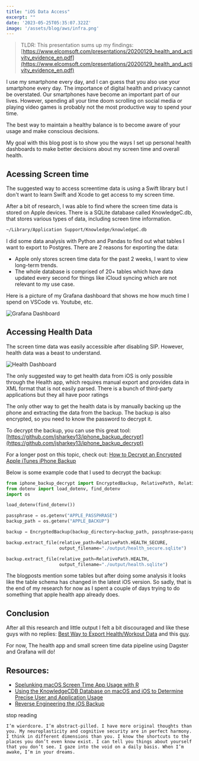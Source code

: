 ```yaml
---
title: "iOS Data Access"
excerpt: ""
date: '2023-05-25T05:35:07.322Z'
image: '/assets/blog/aws/infra.png'
---
```


> TLDR: This presentation sums up my findings: 
> [https://www.elcomsoft.com/presentations/20200129_health_and_activity_evidence_en.pdf](https://www.elcomsoft.com/presentations/20200129_health_and_activity_evidence_en.pdf)


I use my smartphone every day, and I can guess that you also use your smartphone every day. The importance of digital health and privacy cannot be overstated. Our smartphones have become an important part of our lives. However, spending all your time doom scrolling on social media or playing video games is probably not the most productive way to spend your time.

The best way to maintain a healthy balance is to become aware of your usage and make conscious decisions. 

My goal with this blog post is to show you the ways I set up personal health dashboards to make better decisions about my screen time and overall health.

## Acessing Screen time

The suggested way to access screentime data is using a Swift library but I don't want to learn Swift and Xcode to get access to my screen time.

After a bit of research, I was able to find where the screen time data is stored on Apple devices.
There is a SQLite database called KnowledgeC.db, that stores various types of data, including screen time information.

```bash
~/Library/Application Support/Knowledge/knowledgeC.db
```

I did some data analysis with Python and Pandas to find out what tables I want to export to Postgres. There are 2 reasons for exporting the data:
- Apple only stores screen time data for the past 2 weeks, I want to view long-term trends.
- The whole database is comprised of 20+ tables which have data updated every second for things like iCloud syncing which are not relevant to my use case.

Here is a picture of my Grafana dashboard that shows me how much time I spend on VSCode vs. Youtube, etc.

![Grafana Dashboard](/assets/blog/grafana.png)

## Accessing Health Data

The screen time data was easily accessible after disabling SIP. However, health data was a beast to understand. 

![Health Dashboard](/assets/blog/health.png)

The only suggested way to get health data from iOS is only possible through the Health app, which requires manual export and provides data in XML format that is not easily parsed. There is a bunch of third-party applications but they all have poor ratings


The only other way to get the health data is by manually backing up the phone and extracting the data from the backup. The backup is also encrypted, so you need to know the password to decrypt it.

To decrypt the backup, you can use this great tool:[https://github.com/jsharkey13/iphone_backup_decrypt](https://github.com/jsharkey13/iphone_backup_decrypt)

For a longer post on this topic, check out: [How to Decrypt an Encrypted Apple iTunes iPhone Backup](https://stackoverflow.com/questions/1498342/how-to-decrypt-an-encrypted-apple-itunes-iphone-backup)

Below is some example code that I used to decrypt the backup:
```python
from iphone_backup_decrypt import EncryptedBackup, RelativePath, RelativePathsLike
from dotenv import load_dotenv, find_dotenv
import os

load_dotenv(find_dotenv())

passphrase = os.getenv("APPLE_PASSPHRASE")
backup_path = os.getenv("APPLE_BACKUP")

backup = EncryptedBackup(backup_directory=backup_path, passphrase=passphrase)

backup.extract_file(relative_path=RelativePath.HEALTH_SECURE, 
                    output_filename="./output/health_secure.sqlite")

backup.extract_file(relative_path=RelativePath.HEALTH, 
                    output_filename="./output/health.sqlite")
```

The blogposts mention some tables but after doing some analysis it looks like the table schema has changed in the latest iOS version. So sadly, that is the end of my research for now as I spent a couple of days trying to do something that apple health app already does.


## Conclusion
After all this research and little output I felt a bit discouraged and like these guys with no replies: [Best Way to Export Health/Workout Data](https://www.reddit.com/r/AppleWatch/comments/ysq39o/best_way_to_export_healthworkout_data_for/) and this [guy](https://developer.apple.com/forums/thread/725411).

For now, The health app and small screen time data pipeline using Dagster and Grafana will do! 


## Resources:

- [Spelunking macOS Screen Time App Usage with R](https://rud.is/b/2019/10/28/spelunking-macos-screentime-app-usage-with-r/)
- [Using the KnowledgeCDB Database on macOS and iOS to Determine Precise User and Application Usage](https://www.mac4n6.com/blog/2018/8/5/knowledge-is-power-using-the-knowledgecdb-database-on-macos-and-ios-to-determine-precise-user-and-application-usage)
- [Reverse Engineering the iOS Backup](https://www.richinfante.com/2017/3/16/reverse-engineering-the-ios-backup)



stop reading

```
I’m wierdcore. I’m abstract-pilled. I have more original thoughts than you. My neuroplasticity and cognitive security are in perfect harmony. I think in different dimensions than you. I know the shortcuts to the places you don’t even know exist. I can tell you things about yourself that you don’t see. I gaze into the void on a daily basis. When I’m awake, I’m in your dreams.
```